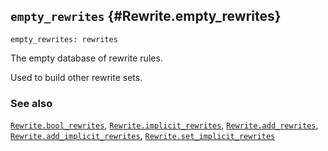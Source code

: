 ## `empty_rewrites` {#Rewrite.empty_rewrites}


```
empty_rewrites: rewrites
```



The empty database of rewrite rules.


Used to build other rewrite sets.

### See also

[`Rewrite.bool_rewrites`](#Rewrite.bool_rewrites), [`Rewrite.implicit_rewrites`](#Rewrite.implicit_rewrites), [`Rewrite.add_rewrites`](#Rewrite.add_rewrites), [`Rewrite.add_implicit_rewrites`](#Rewrite.add_implicit_rewrites), [`Rewrite.set_implicit_rewrites`](#Rewrite.set_implicit_rewrites)

